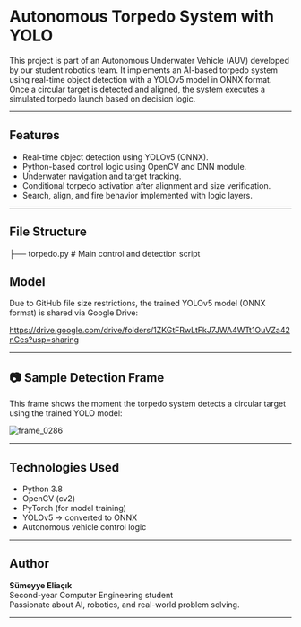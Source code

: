 # Autonomous Torpedo System with YOLO

This project is part of an Autonomous Underwater Vehicle (AUV) developed by our student robotics team. It implements an AI-based torpedo system using real-time object detection with a YOLOv5 model in ONNX format. Once a circular target is detected and aligned, the system executes a simulated torpedo launch based on decision logic. 

---

## Features
- Real-time object detection using YOLOv5 (ONNX).
- Python-based control logic using OpenCV and DNN module.
- Underwater navigation and target tracking.
- Conditional torpedo activation after alignment and size verification.
- Search, align, and fire behavior implemented with logic layers.

---

## File Structure

├── torpedo.py # Main control and detection script

## Model

Due to GitHub file size restrictions, the trained YOLOv5 model (ONNX format) is shared via Google Drive:

https://drive.google.com/drive/folders/1ZKGtFRwLtFkJ7JWA4WTt1OuVZa42nCes?usp=sharing

---

## 📷 Sample Detection Frame

This frame shows the moment the torpedo system detects a circular target using the trained YOLO model:

![frame_0286](https://github.com/user-attachments/assets/b7cb165b-6e17-4e4b-9e46-000048e897f8)



---

##  Technologies Used
- Python 3.8
- OpenCV (cv2)
- PyTorch (for model training)
- YOLOv5 → converted to ONNX
- Autonomous vehicle control logic

---

## Author

**Sümeyye Eliaçık**  
Second-year Computer Engineering student  
Passionate about AI, robotics, and real-world problem solving.

---
